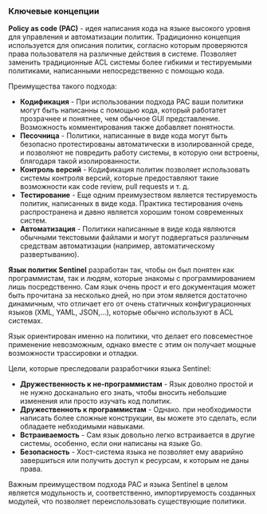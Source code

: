 ### Ключевые концепции

**Policy as code (PAC)** - идея написания кода на языке высокого уровня для управления и автоматизации политик. Традиционно концепция используется для описания политик, согласно которым проверяются права пользователя на различные действия в системе. Позволяет заменить традиционные ACL системы более гибкими и тестируемыми политиками, написанными непосредственно с помощью кода.

Преимущества такого подхода:

- **Кодификация** - При использовании подхода PAC ваши политики могут быть написанны с помощью кода, который работатет прозрачнее и понятнее, чем обычное GUI представление. Возможность комментирования также добавляет понятности.
- **Песочница** - Политики, написанные в виде кода могут быть безопасно протестированы автоматически в изолированной среде, и позволяют не повредить работу системы, в которую они встроены, блягодаря такой изолированности.
- **Контроль версий** - Кодификация политик позволяет использовать системы контроля версий, которые предоставляют такие возможности как code review, pull requests и т. д.
- **Тестирование** - Еще одним преимузеством является тестируемость политик, написанных в виде кода. Практика тестирования очень распространена и давно является хорошим тоном современных систем.
- **Автоматизация** - Политики написанные в виде кода являются обычными текстовыми файлами и могут подвергаться различным средствам автоматизации (например, автоматическому развертыванию).

**Язык политик Sentinel** разработан так, чтобы он был понятен как программистам, так и людям, которые знакомы с программированием лишь посредственно. Сам язык очень прост и его документация может быть прочитана за несколько дней, но при этом является достаточно динамичным, что отличает его от очень статичных конфигурационных языков (XML, YAML, JSON,...), которые обычно используют в ACL системах.

Язык ориентирован именно на политики, что делает его повсеместное применение невозможным, однако вместе с этим он получает мощные возможности трассировки и отладки.

Цели, которые преследовали разработчики языка Sentinel:

- **Дружественность к не-программистам** - Язык доволно простой и не нужно досканально его знать, чтобы вносить небольшие изменения или просто изучать код политик.
- **Дружественноть к программистам** - Однако. при необходимости написать более сложные конструкции, вы можете это сделать, если обладаете небходимыми навыками.
- **Встраиваемость** - Сам язык довольно легко встраивается в другие системы, особенно, если они написаны на языке Go.
- **Безопасность** - Хост-система языка не позволяет ему аварийно завершиться или получить доступ к ресурсам, к которым не даны права.

Важным преимуществом подхода PAC и языка Sentinel в целом является модульность и, соответственно, импортируемость созданных модулей, что позволяет переиспользовать существующие политики. 